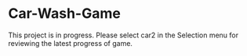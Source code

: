 # Car-Wash-Game
This project is in progress. Please select car2 in the Selection menu for reviewing the latest progress of game.
